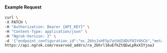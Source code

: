<!-- Code generated for API Clients. DO NOT EDIT. -->

#### Example Request

```bash
curl \
-X PATCH \
-H "Authorization: Bearer {API_KEY}" \
-H "Content-Type: application/json" \
-H "Ngrok-Version: 2" \
-d '{"endpoint_configuration_id":"ec_2bhsJsHFSp7atUdZdDUf8IV4hCb","metadata":"{\"proto\": \"ssh\"}"}' \
https://api.ngrok.com/reserved_addrs/ra_2bhrl16uEfkZtQEwLpRxXIYjoaJ
```
